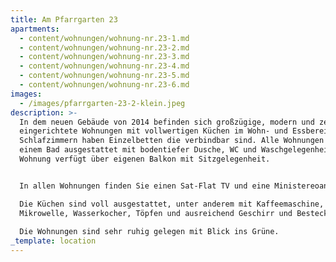 ```yaml
---
title: Am Pfarrgarten 23
apartments:
  - content/wohnungen/wohnung-nr.23-1.md
  - content/wohnungen/wohnung-nr.23-2.md
  - content/wohnungen/wohnung-nr.23-3.md
  - content/wohnungen/wohnung-nr.23-4.md
  - content/wohnungen/wohnung-nr.23-5.md
  - content/wohnungen/wohnung-nr.23-6.md
images:
  - /images/pfarrgarten-23-2-klein.jpeg
description: >-
  In dem neuen Gebäude von 2014 befinden sich großzügige, modern und zeitlos
  eingerichtete Wohnungen mit vollwertigen Küchen im Wohn- und Essbereich. Die
  Schlafzimmern haben Einzelbetten die verbindbar sind. Alle Wohnungen sind mit
  einem Bad ausgestattet mit bodentiefer Dusche, WC und Waschgelegenheit. Jede
  Wohnung verfügt über eigenen Balkon mit Sitzgelegenheit.


  In allen Wohnungen finden Sie einen Sat-Flat TV und eine Ministereoanlage.  

  Die Küchen sind voll ausgestattet, unter anderem mit Kaffeemaschine,
  Mikrowelle, Wasserkocher, Töpfen und ausreichend Geschirr und Besteck.  
    
  Die Wohnungen sind sehr ruhig gelegen mit Blick ins Grüne.
_template: location
---
```


